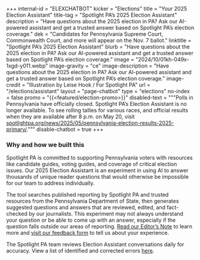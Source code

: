 +++
internal-id = "ELEXCHATBOT"
kicker = "Elections"
title = "Your 2025 Election Assistant"
title-tag = "Spotlight PA’s 2025 Election Assistant"
description = "Have questions about the 2025 election in PA? Ask our AI-powered assistant and get a trusted answer based on Spotlight PA’s election coverage."
dek = "Candidates for Pennsylvania Supreme Court, Commonwealth Court, and more will appear on the Nov. 7 ballot."
linktitle = "Spotlight PA’s 2025 Election Assistant"
blurb = "Have questions about the 2025 election in PA? Ask our AI-powered assistant and get a trusted answer based on Spotlight PA’s election coverage."
image = "2024/10/01kh-049x-1xgd-y011.webp"
image-gravity = "ce"
image-description = "Have questions about the 2025 election in PA? Ask our AI-powered assistant and get a trusted answer based on Spotlight PA’s election coverage."
image-credit = "Illustration by Leise Hook / For Spotlight PA"
url = "/elections/assistant"
layout = "page-chatbot"
type = "elections"
no-index = false
promo = "{{<featured/election-promo>}}"
disabled-text = """Polls in Pennsylvania have officially closed. Spotlight PA’s Election Assistant is no longer available.
To see rolling tallies for various races, and official results when they are available after 8 p.m. on May 20, visit [spotlightpa.org/news/2025/05/pennsylvania-election-results-2025-primary/](https://www.spotlightpa.org/news/2025/05/pennsylvania-election-results-2025-primary/)."""
disable-chatbot = true
+++

### Why and how we built this

Spotlight PA is committed to supporting Pennsylvania voters with resources like candidate guides, voting guides, and coverage of critical election issues. Our 2025 Election Assistant is an experiment in using AI to answer thousands of unique reader questions that would otherwise be impossible for our team to address individually.

The tool searches published reporting by Spotlight PA and trusted resources from the Pennsylvania Department of State, then generates suggested questions and answers that are reviewed, edited, and fact-checked by our journalists. This experiment may not always understand your question or be able to come up with an answer, especially if the question falls outside our areas of reporting.  [Read our Editor’s Note](/news/2024/09/spotlight-pennsylvania-election-assistant-editors-note/) to learn more and [visit our feedback form](https://docs.google.com/forms/d/e/1FAIpQLSfyRZEabAGvm23xb5MbU9TiOYEZbkPklgG-WnpWZIlz1Cy9JA/viewform) to tell us about your experience.

The Spotlight PA team reviews Election Assistant conversations daily for accuracy. View a list of identified and corrected errors [here](https://docs.google.com/spreadsheets/d/1MisWG0oQ1PUB8_Gh__NKL3QuNpL5ezrM7O6OkAVrzlo/edit).
